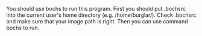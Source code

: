You should use bochs to run this program.
First you should put .bochsrc into the current user's home directory (e.g. /home/burglar/).
Check .bochsrc and make sure that your image path is right.
Then you can use command bochs to run.
